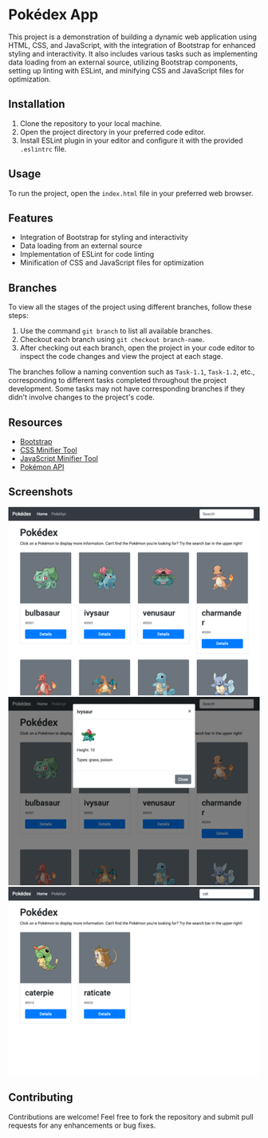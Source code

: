 # Pokédex App

This project is a demonstration of building a dynamic web application using HTML, CSS, and JavaScript, with the integration of Bootstrap for enhanced styling and interactivity. It also includes various tasks such as implementing data loading from an external source, utilizing Bootstrap components, setting up linting with ESLint, and minifying CSS and JavaScript files for optimization.

## Installation

1. Clone the repository to your local machine.
2. Open the project directory in your preferred code editor.
3. Install ESLint plugin in your editor and configure it with the provided `.eslintrc` file.

## Usage

To run the project, open the `index.html` file in your preferred web browser.

## Features

- Integration of Bootstrap for styling and interactivity
- Data loading from an external source
- Implementation of ESLint for code linting
- Minification of CSS and JavaScript files for optimization

## Branches

To view all the stages of the project using different branches, follow these steps:

1. Use the command `git branch` to list all available branches.
2. Checkout each branch using `git checkout branch-name`.
3. After checking out each branch, open the project in your code editor to inspect the code changes and view the project at each stage.

The branches follow a naming convention such as `Task-1.1`, `Task-1.2`, etc., corresponding to different tasks completed throughout the project development. Some tasks may not have corresponding branches if they didn't involve changes to the project's code.

## Resources

- [Bootstrap](https://getbootstrap.com/)
- [CSS Minifier Tool](https://www.toptal.com/developers/cssminifier)
- [JavaScript Minifier Tool](https://www.toptal.com/developers/javascript-minifier)
- [Pokémon API](https://pokeapi.co/)

## Screenshots

![Homepage](/assets/1-homepage.png)
![Details](/assets/2-details.png)
![Search](/assets/3-search.png)

## Contributing

Contributions are welcome! Feel free to fork the repository and submit pull requests for any enhancements or bug fixes.

